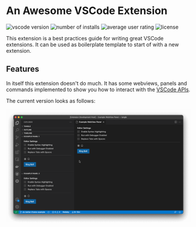 An Awesome VSCode Extension
===========================

![vscode version](https://vsmarketplacebadge.apphb.com/version/activecove.marquee.svg)
![number of installs](https://vsmarketplacebadge.apphb.com/installs/activecove.marquee.svg)
![average user rating](https://vsmarketplacebadge.apphb.com/rating/activecove.marquee.svg)
![license](https://img.shields.io/github/license/stateful/vscode-awesome-ux.svg)

This extension is a best practices guide for writing great VSCode extensions. It can be used as boilerplate template to start of with a new extension.

## Features

In itself this extension doesn't do much. It has some webviews, panels and commands implemented to show you how to interact with the [VSCode APIs](https://code.visualstudio.com/api/references/vscode-api).

The current version looks as follows:

![Demo](./.github/assets/vscode.gif)

<!--
ToDo(Christian): https://github.com/stateful/vscode-awesome-ux/issues/8
## Extension Settings

Include if your extension adds any VS Code settings through the `contributes.configuration` extension point.

For example:

This extension contributes the following settings:

* `myExtension.enable`: enable/disable this extension
* `myExtension.thing`: set to `blah` to do something
 -->
<!--
ToDo(Christian); https://github.com/stateful/vscode-awesome-ux/issues/9
## Release Notes

Users appreciate release notes as you update your extension.

### 1.0.0

Initial release of ...

### 1.0.1

Fixed issue #.

### 1.1.0

Added features X, Y, and Z.
-->
